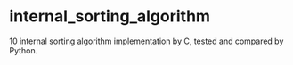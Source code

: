# internal_sorting_algorithm
10 internal sorting algorithm implementation by C, tested and compared by Python.
